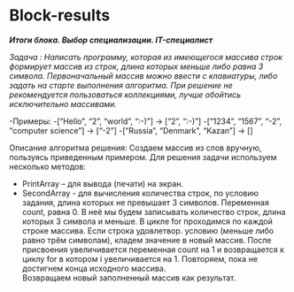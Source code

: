 # Block-results


***Итоги блока. Выбор специализации. IT-специалист***


*Задача :
Написать программу, которая из имеющегося массива строк формирует массив из строк, 
длина которых меньше либо равна 3 символа. 
Первоначальный массив можно ввести с клавиатуры, либо задать на старте выполнения алгоритма. 
При решение не рекомендуется пользоваться коллекциями, лучше обойтись исключительно массивами.*

-Примеры:
-[“Hello”, “2”, “world”, “:-)”] → [“2”, “:-)”]
-[“1234”, “1567”, “-2”, “computer science”] → [“-2”]
-[“Russia”, “Denmark”, “Kazan”] → []

Описание алгоритма решения:
Создаем массив из слов вручную, пользуясь приведенным примером.
Для решения задачи используем несколько методов: 
* PrintArray – для вывода (печати) на экран. 
* SecondArray - для вычисления количества строк, по условию задания, длина которых не превышает 3 символов.
Переменная count, равна 0. В неё мы будем записывать количество строк, длина которых 3 символа и меньше.
В цикле for проходимся по каждой строке массива. Если строка удовлетвор. условию (меньше либо равно трём символам), 
кладем значение в новый массив. После присвоения увеличивается переменная count на 1 и 
возвращается к циклу for в котором i увеличивается на 1. Повторяем, пока не достигнем конца исходного массива.  
Возвращаем новый заполненный массив как результат.


